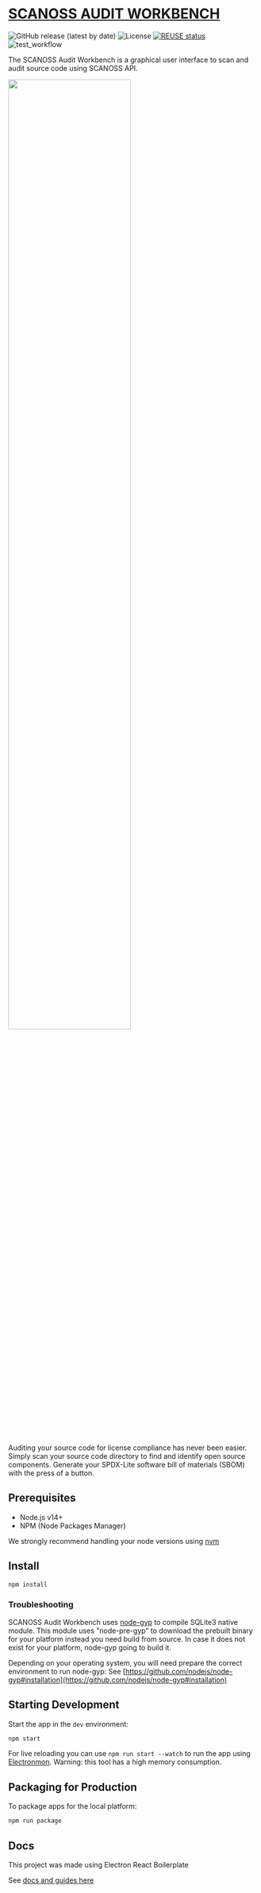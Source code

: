 # [SCANOSS AUDIT WORKBENCH](https://scanoss.com/product)
<div>

![GitHub release (latest by date)](https://img.shields.io/github/v/release/scanoss/audit-workbench)
![License](https://img.shields.io/badge/license-GPL--2.0-brightgreen)
[![REUSE status](https://api.reuse.software/badge/github.com/scanoss/audit-workbench)](https://api.reuse.software/info/github.com/scanoss/audit-workbench)
![test_workflow](https://github.com/scanoss/audit-workbench/actions/workflows/test.yml/badge.svg?branch=main)

</div>

The SCANOSS Audit Workbench is a graphical user interface to scan and audit source code using SCANOSS API.

<img src=".erb/img/workbench_1.c77c358" width="70%" />


Auditing your source code for license compliance has never been easier. Simply scan your source code directory to find and identify open source components. Generate your SPDX-Lite software bill of materials (SBOM) with the press of a button.


## Prerequisites
- Node.js v14+
- NPM (Node Packages Manager)

We strongly recommend handling your node versions using [nvm](https://github.com/nvm-sh/nvm)

## Install 

```bash
npm install
```

### Troubleshooting
SCANOSS Audit Workbench uses [node-gyp](https://www.npmjs.com/package/node-gyp) to compile SQLite3 native module. 
This module uses "node-pre-gyp" to download the prebuilt binary for your platform instead you need build from source. 
In case it does not exist for your platform, node-gyp going to build it.

Depending on your operating system, you will need prepare the correct environment to run node-gyp: See [https://github.com/nodejs/node-gyp#installation](https://github.com/nodejs/node-gyp#installation)



## Starting Development

Start the app in the `dev` environment:

```bash
npm start
```

For live reloading you can use `npm run start --watch` to run the app using [Electronmon](https://github.com/catdad/electronmon#readme). Warning: this tool has a high memory consumption.

## Packaging for Production

To package apps for the local platform:

```bash
npm run package
```

## Docs
This project was made using Electron React Boilerplate

See [docs and guides here](https://electron-react-boilerplate.js.org/docs/installation)



